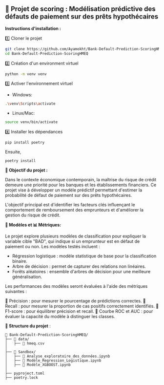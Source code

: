 ## 🚀 Projet de scoring : Modélisation prédictive des défauts de paiement sur des prêts hypothécaires

**Instructions d'installation :** 

1️⃣ Cloner le projet

```bash
git clone https://github.com/Ayamokht/Bank-Default-Prediction-ScoringHMEQ.git
cd Bank-Default-Prediction-ScoringHMEQ
```
2️⃣ Création d'un environment virtuel


```bash
python -m venv venv
```
3️⃣ Activer l'environnement virtuel

* Windows:
```bash
.\venv\Scripts\activate
```
* Linux/Mac:
```bash
source venv/bin/activate
```
4️⃣ Installer les dépendances

```bash
pip install poetry 
```
Ensuite, 
```bash
poetry install
```


**🎯 Objectif du projet :**

Dans le contexte économique contemporain, la maîtrise du risque de crédit demeure une priorité pour les banques et les établissements financiers. Ce projet vise à développer un modèle prédictif permettant d'estimer la probabilité de défaut de paiement sur des prêts hypothécaires.

L'objectif principal est d'identifier les facteurs clés influençant le comportement de remboursement des emprunteurs et d'améliorer la gestion du risque de crédit.

**🤖 Modèles et 📊 Métriques:**

Le projet explore plusieurs modèles de classification pour expliquer la variable cible "BAD", qui indique si un emprunteur est en défaut de paiement ou non. Les modèles testés incluent :

* Régression logistique : modèle statistique de base pour la classification binaire.
* Arbre de décision : permet de capturer des relations non linéaires.
* Forêts aléatoires : ensemble d'arbres de décision pour une meilleure généralisation.

Les performances des modèles seront évaluées à l'aide des métriques suivantes :

📌 Précision : pour mesurer le pourcentage de prédictions correctes.
📌 Recall : pour mesurer la proportion de cas positifs correctement identifiés.
📌 F1-score : pour équilibrer précision et recall.
📌 Courbe ROC et AUC : pour évaluer la capacité du modèle à distinguer les classes.

**📂 Structure du projet** : 

```text
📁 Bank-Default-Prediction-ScoringHMEQ/
├── 📁 data/          
│   ├── 📁 hmeq.csv               
│
├── 📁 Sandbox/     
│   ├── 📁 Analyse_exploratoire_des_données.ipynb       
│   ├── 📁 Modèle_Regression_Logistique.ipynb    
│   ├── 📁 Modèle_XGBOOST.ipynb     
│
├── pyproject.toml
├── poetry.lock
```           



